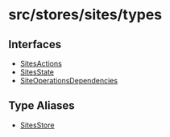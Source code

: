 # src/stores/sites/types

## Interfaces

- [SitesActions](interfaces/SitesActions.md)
- [SitesState](interfaces/SitesState.md)
- [SiteOperationsDependencies](interfaces/SiteOperationsDependencies.md)

## Type Aliases

- [SitesStore](type-aliases/SitesStore.md)
